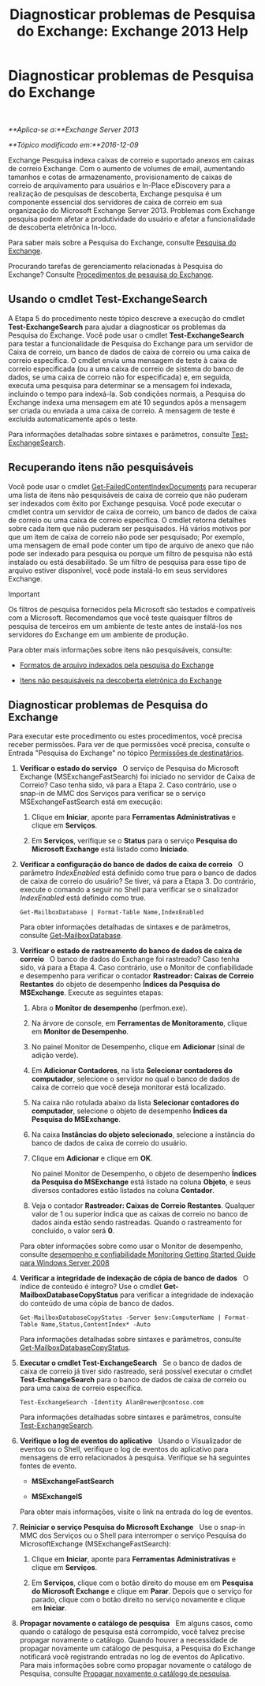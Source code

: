 ﻿---
title: 'Diagnosticar problemas de Pesquisa do Exchange: Exchange 2013 Help'
TOCTitle: Diagnosticar problemas de Pesquisa do Exchange
ms:assetid: 8cfa26f4-ccf0-42dd-8570-67018188b4e8
ms:mtpsurl: https://technet.microsoft.com/pt-br/library/Bb123701(v=EXCHG.150)
ms:contentKeyID: 52058839
ms.date: 05/22/2018
mtps_version: v=EXCHG.150
ms.translationtype: MT
---

# Diagnosticar problemas de Pesquisa do Exchange

 

_**Aplica-se a:**Exchange Server 2013_

_**Tópico modificado em:**2016-12-09_

Exchange Pesquisa indexa caixas de correio e suportado anexos em caixas de correio Exchange. Com o aumento de volumes de email, aumentando tamanhos e cotas de armazenamento, provisionamento de caixas de correio de arquivamento para usuários e In-Place eDiscovery para a realização de pesquisas de descoberta, Exchange pesquisa é um componente essencial dos servidores de caixa de correio em sua organização do Microsoft Exchange Server 2013. Problemas com Exchange pesquisa podem afetar a produtividade do usuário e afetar a funcionalidade de descoberta eletrônica In-loco.

Para saber mais sobre a Pesquisa do Exchange, consulte [Pesquisa do Exchange](exchange-search-exchange-2013-help.md).

Procurando tarefas de gerenciamento relacionadas à Pesquisa do Exchange? Consulte [Procedimentos de pesquisa do Exchange](exchange-search-procedures-exchange-2013-help.md).

## Usando o cmdlet Test-ExchangeSearch

A Etapa 5 do procedimento neste tópico descreve a execução do cmdlet **Test-ExchangeSearch** para ajudar a diagnosticar os problemas da Pesquisa do Exchange. Você pode usar o cmdlet **Test-ExchangeSearch** para testar a funcionalidade de Pesquisa do Exchange para um servidor de Caixa de correio, um banco de dados de caixa de correio ou uma caixa de correio específica. O cmdlet envia uma mensagem de teste à caixa de correio especificada (ou a uma caixa de correio de sistema do banco de dados, se uma caixa de correio não for especificada) e, em seguida, executa uma pesquisa para determinar se a mensagem foi indexada, incluindo o tempo para indexá-la. Sob condições normais, a Pesquisa do Exchange indexa uma mensagem em até 10 segundos após a mensagem ser criada ou enviada a uma caixa de correio. A mensagem de teste é excluída automaticamente após o teste.

Para informações detalhadas sobre sintaxes e parâmetros, consulte [Test-ExchangeSearch](https://technet.microsoft.com/pt-br/library/bb124733\(v=exchg.150\)).

## Recuperando itens não pesquisáveis

Você pode usar o cmdlet [Get-FailedContentIndexDocuments](https://technet.microsoft.com/pt-br/library/dd351154\(v=exchg.150\)) para recuperar uma lista de itens não pesquisáveis de caixa de correio que não puderam ser indexados com êxito por Exchange pesquisa. Você pode executar o cmdlet contra um servidor de caixa de correio, um banco de dados de caixa de correio ou uma caixa de correio específica. O cmdlet retorna detalhes sobre cada item que não puderam ser pesquisados. Há vários motivos por que um item de caixa de correio não pode ser pesquisado; Por exemplo, uma mensagem de email pode conter um tipo de arquivo de anexo que não pode ser indexado para pesquisa ou porque um filtro de pesquisa não está instalado ou está desabilitado. Se um filtro de pesquisa para esse tipo de arquivo estiver disponível, você pode instalá-lo em seus servidores Exchange.


> [!IMPORTANT]
> Os filtros de pesquisa fornecidos pela Microsoft são testados e compatíveis com a Microsoft. Recomendamos que você teste quaisquer filtros de pesquisa de terceiros em um ambiente de teste antes de instalá-los nos servidores do Exchange em um ambiente de produção.



Para obter mais informações sobre itens não pesquisáveis, consulte:

  - [Formatos de arquivo indexados pela pesquisa do Exchange](file-formats-indexed-by-exchange-search-exchange-2013-help.md)

  - [Itens não pesquisáveis na descoberta eletrônica do Exchange](unsearchable-items-in-exchange-ediscovery-exchange-2013-help.md)

## Diagnosticar problemas de Pesquisa do Exchange

Para executar este procedimento ou estes procedimentos, você precisa receber permissões. Para ver de que permissões você precisa, consulte o Entrada "Pesquisa do Exchange" no tópico [Permissões de destinatários](recipients-permissions-exchange-2013-help.md).

1.  **Verificar o estado do serviço**   O serviço de Pesquisa do Microsoft Exchange (MSExchangeFastSearch) foi iniciado no servidor de Caixa de Correio? Caso tenha sido, vá para a Etapa 2. Caso contrário, use o snap-in de MMC dos Serviços para verificar se o serviço MSExchangeFastSearch está em execução:
    
    1.  Clique em **Iniciar**, aponte para **Ferramentas Administrativas** e clique em **Serviços**.
    
    2.  Em **Serviços**, verifique se o **Status** para o serviço **Pesquisa do Microsoft Exchange** está listado como **Iniciado**.

2.  **Verificar a configuração do banco de dados de caixa de correio**   O parâmetro *IndexEnabled* está definido como true para o banco de dados de caixa de correio do usuário? Se tiver, vá para a Etapa 3. Do contrário, execute o comando a seguir no Shell para verificar se o sinalizador *IndexEnabled* está definido como true.
    
        Get-MailboxDatabase | Format-Table Name,IndexEnabled
    
    Para obter informações detalhadas de sintaxes e de parâmetros, consulte [Get-MailboxDatabase](https://technet.microsoft.com/pt-br/library/bb124924\(v=exchg.150\)).

3.  **Verificar o estado de rastreamento do banco de dados de caixa de correio**   O banco de dados do Exchange foi rastreado? Caso tenha sido, vá para a Etapa 4. Caso contrário, use o Monitor de confiabilidade e desempenho para verificar o contador **Rastreador: Caixas de Correio Restantes** do objeto de desempenho **Índices da Pesquisa do MSExchange**. Execute as seguintes etapas:
    
    1.  Abra o **Monitor de desempenho** (perfmon.exe).
    
    2.  Na árvore de console, em **Ferramentas de Monitoramento**, clique em **Monitor de Desempenho**.
    
    3.  No painel Monitor de Desempenho, clique em **Adicionar** (sinal de adição verde).
    
    4.  Em **Adicionar Contadores**, na lista **Selecionar contadores do computador**, selecione o servidor no qual o banco de dados de caixa de correio que você deseja monitorar está localizado.
    
    5.  Na caixa não rotulada abaixo da lista **Selecionar contadores do computador**, selecione o objeto de desempenho **Índices da Pesquisa do MSExchange**.
    
    6.  Na caixa **Instâncias do objeto selecionado**, selecione a instância do banco de dados de caixa de correio do usuário.
    
    7.  Clique em **Adicionar** e clique em **OK**.
        
        No painel Monitor de Desempenho, o objeto de desempenho **Índices da Pesquisa do MSExchange** está listado na coluna **Objeto**, e seus diversos contadores estão listados na coluna **Contador**.
    
    8.  Veja o contador **Rastreador: Caixas de Correio Restantes**. Qualquer valor de 1 ou superior indica que as caixas de correio no banco de dados ainda estão sendo rastreadas. Quando o rastreamento for concluído, o valor será **0**.
    
    Para obter informações sobre como usar o Monitor de desempenho, consulte [desempenho e confiabilidade Monitoring Getting Started Guide para Windows Server 2008](https://go.microsoft.com/fwlink/p/?linkid=178005)

4.  **Verificar a integridade de indexação de cópia de banco de dados**   O índice de conteúdo é íntegro? Use o cmdlet **Get-MailboxDatabaseCopyStatus** para verificar a integridade de indexação do conteúdo de uma cópia de banco de dados.
    
        Get-MailboxDatabaseCopyStatus -Server $env:ComputerName | Format-Table Name,Status,ContentIndex* -Auto
    
    Para informações detalhadas sobre sintaxes e parâmetros, consulte [Get-MailboxDatabaseCopyStatus](https://technet.microsoft.com/pt-br/library/dd298044\(v=exchg.150\)).

5.  **Executar o cmdlet Test-ExchangeSearch**   Se o banco de dados de caixa de correio já tiver sido rastreado, será possível executar o cmdlet **Test-ExchangeSearch** para o banco de dados de caixa de correio ou para uma caixa de correio específica.
    
        Test-ExchangeSearch -Identity AlanBrewer@contoso.com
    
    Para informações detalhadas sobre sintaxes e parâmetros, consulte [Test-ExchangeSearch](https://technet.microsoft.com/pt-br/library/bb124733\(v=exchg.150\)).

6.  **Verifique o log de eventos do aplicativo**   Usando o Visualizador de eventos ou o Shell, verifique o log de eventos do aplicativo para mensagens de erro relacionados à pesquisa. Verifique se há seguintes fontes de evento.
    
      - **MSExchangeFastSearch**
    
      - **MSExchangeIS**
    
    Para obter mais informações, visite o link na entrada do log de eventos.

7.  **Reiniciar o serviço Pesquisa do Microsoft Exchange**   Use o snap-in MMC dos Serviços ou o Shell para interromper o serviço Pesquisa do MicrosoftExchange (MSExchangeFastSearch):
    
    1.  Clique em **Iniciar**, aponte para **Ferramentas Administrativas** e clique em **Serviços**.
    
    2.  Em **Serviços**, clique com o botão direito do mouse em em **Pesquisa do Microsoft Exchange** e clique em **Parar**. Depois que o serviço for parado, clique com o botão direito no serviço novamente e clique em **Iniciar**.

8.  **Propagar novamente o catálogo de pesquisa**   Em alguns casos, como quando o catálogo de pesquisa está corrompido, você talvez precise propagar novamente o catálogo. Quando houver a necessidade de propagar novamente um catálogo de pesquisa, a Pesquisa do Exchange notificará você registrando entradas no log de eventos do Aplicativo. Para mais informações sobre como propagar novamente o catálogo de Pesquisa, consulte [Propagar novamente o catálogo de pesquisa](reseed-the-search-catalog-exchange-2013-help.md).

